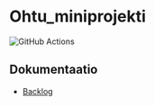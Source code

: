 # Ohtu_miniprojekti

![GitHub Actions](https://github.com/Kove71/Ohtu_miniprojekti/workflows/CI/badge.svg)

## Dokumentaatio

- [Backlog](https://docs.google.com/spreadsheets/d/1Av-S8CRkLMrIsAKHgrrVVXugRZbDxyBik0xdSajMxEg)
